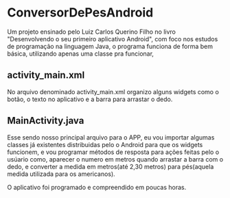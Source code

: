 # ConversorDePesAndroid
 Um projeto ensinado pelo Luiz Carlos Querino Filho no livro "Desenvolvendo o seu primeiro aplicativo Android", com foco nos estudos de programação na linguagem Java, o programa funciona de forma bem básica, utilizando apenas uma classe pra funcionar,
## activity_main.xml
 No arquivo denominado activity_main.xml organizo alguns widgets como o botão, o texto no aplicativo e a barra para arrastar o dedo.
## MainActivity.java
Esse sendo nosso principal arquivo para o APP, eu vou importar algumas classes já existentes distribuidas pelo o Android para que os widgets funcionem, e vou programar métodos de resposta para ações feitas pelo o usúario como, aparecer o numero em metros quando arrastar a barra com o dedo, e converter a medida em metros(até 2,30 metros) para pés(aquela medida utilizada para os americanos).

O aplicativo foi programado e compreendido em poucas horas.

